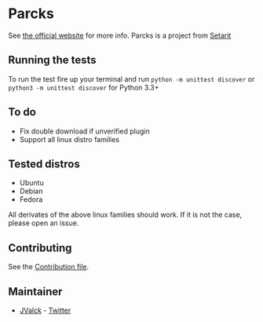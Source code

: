 # Parcks
See [the official website](http://parcks.setarit.com/) for more info.
Parcks is a project from [Setarit](http://setarit.com)

## Running the tests
To run the test fire up your terminal and run `python -m unittest discover` or `python3 -m unittest discover` for Python 3.3+

## To do
* Fix double download if unverified plugin
* Support all linux distro families

## Tested distros
* Ubuntu
* Debian
* Fedora

All derivates of the above linux families should work. If it is not the case, please open an issue.

## Contributing
See the [Contribution file](https://github.com/Parcks/core/blob/master/CONTRIBUTING.md).

## Maintainer
* [JValck](https://github.com/JValck) - [Twitter](https://twitter.com/realJValck)
